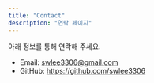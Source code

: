 ```yaml
---
title: "Contact"
description: "연락 페이지"
---
```


아래 정보를 통해 연락해 주세요.

- Email: swlee3306@gmail.com
- GitHub: https://github.com/swlee3306

